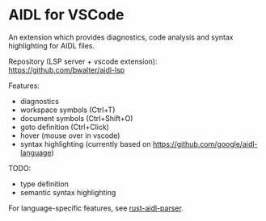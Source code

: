 # AIDL for VSCode

An extension which provides diagnostics, code analysis and syntax highlighting for AIDL files.

Repository (LSP server + vscode extension): https://github.com/bwalter/aidl-lsp

Features:
- diagnostics
- workspace symbols (Ctrl+T)
- document symbols (Ctrl+Shift+O)
- goto definition (Ctrl+Click)
- hover (mouse over in vscode)
- syntax highlighting (currently based on https://github.com/google/aidl-language)

TODO:
- type definition
- semantic syntax highlighting

For language-specific features, see [rust-aidl-parser](https://github.com/bwalter/rust-aidl-parser).

